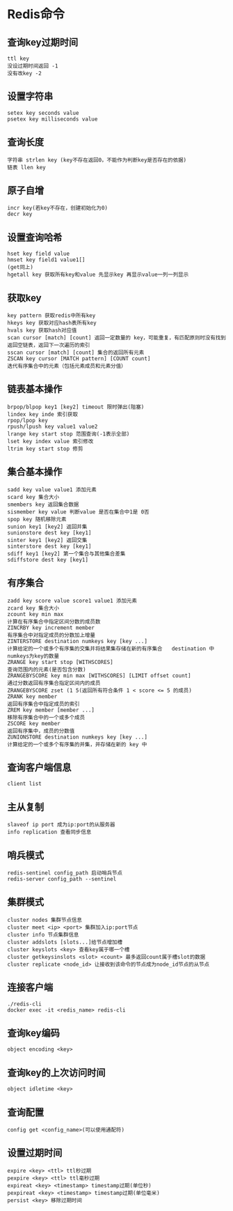 # Redis命令
## 查询key过期时间   
```redis
ttl key    
没设过期时间返回 -1   
没有改key -2
```

## 设置字符串 
```redis
setex key seconds value  
psetex key milliseconds value   
```

## 查询长度  
```redis
字符串 strlen key (key不存在返回0，不能作为判断key是否存在的依据)   
链表 llen key
```

##  原子自增  
```redis
incr key(若key不存在，创建初始化为0)  
decr key
```

## 设置查询哈希  
```redis
hset key field value   
hmset key field1 value1[]  
(get同上)   
hgetall key 获取所有key和value 先显示key 再显示value一列一列显示
```

## 获取key   
```redis
key pattern 获取redis中所有key   
hkeys key 获取对应hash表所有key   
hvals key 获取hash对应值  
scan cursor [match] [count] 返回一定数量的 key，可能重复，有匹配原则时没有找到返回空链表，返回下一次遍历的索引   
sscan cursor [match] [count] 集合的返回所有元素  
ZSCAN key cursor [MATCH pattern] [COUNT count]  
迭代有序集合中的元素（包括元素成员和元素分值） 
```

## 链表基本操作  
```redis
brpop/blpop key1 [key2] timeout 限时弹出(阻塞)  
lindex key inde 索引获取  
rpop/lpop key  
rpush/lpush key value1 value2  
lrange key start stop 范围查询(-1表示全部)  
lset key index value 索引修改  
ltrim key start stop 修剪  
```

## 集合基本操作    
```redis
sadd key value value1 添加元素  
scard key 集合大小  
smembers key 返回集合数据  
sismember key value 判断value 是否在集合中1是 0否  
spop key 随机移除元素  
sunion key1 [key2] 返回并集  
sunionstore dest key [key1]   
sinter key1 [key2] 返回交集  
sinterstore dest key [key1]   
sdiff key1 [key2] 第一个集合与其他集合差集  
sdiffstore dest key [key1] 
```

## 有序集合   
```redis
zadd key score value score1 value1 添加元素  
zcard key 集合大小  
zcount key min max  
计算在有序集合中指定区间分数的成员数  
ZINCRBY key increment member  
有序集合中对指定成员的分数加上增量  
ZINTERSTORE destination numkeys key [key ...]  
计算给定的一个或多个有序集的交集并将结果集存储在新的有序集合   destination 中 numkeys为key的数量   
ZRANGE key start stop [WITHSCORES]  
查询范围内的元素(是否包含分数)  
ZRANGEBYSCORE key min max [WITHSCORES] [LIMIT offset count]  
通过分数返回有序集合指定区间内的成员  
ZRANGEBYSCORE zset (1 5(返回所有符合条件 1 < score <= 5 的成员)  
ZRANK key member   
返回有序集合中指定成员的索引  
ZREM key member [member ...]  
移除有序集合中的一个或多个成员  
ZSCORE key member  
返回有序集中，成员的分数值  
ZUNIONSTORE destination numkeys key [key ...]  
计算给定的一个或多个有序集的并集，并存储在新的 key 中  
```

## 查询客户端信息
```redis
client list
```

## 主从复制
```redis
slaveof ip port 成为ip:port的从服务器
info replication 查看同步信息
```

## 哨兵模式
```redis
redis-sentinel config_path 启动哨兵节点
redis-server config_path --sentinel
```

## 集群模式
```redis
cluster nodes 集群节点信息
cluster meet <ip> <port> 集群加入ip:port节点
cluster info 节点集群信息
cluster addslots [slots...]给节点增加槽
cluster keyslots <key> 查看key属于哪一个槽
cluster getkeysinslots <slot> <count> 最多返回count属于槽slot的数据
cluster replicate <node_id> 让接收到该命令的节点成为node_id节点的从节点
```

## 连接客户端
```redis
./redis-cli
docker exec -it <redis_name> redis-cli
```

## 查询key编码
```redis
object encoding <key>
```

## 查询key的上次访问时间
```redis
object idletime <key>
```

## 查询配置
```redis
config get <config_name>(可以使用通配符)
```

## 设置过期时间
```redis
expire <key> <ttl> ttl秒过期
pexpire <key> <ttl> ttl毫秒过期
expireat <key> <timestamp> timestamp过期(单位秒)
pexpireat <key> <timestamp> timestamp过期(单位毫米)
persist <key> 移除过期时间
```
